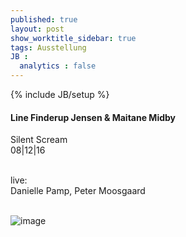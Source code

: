 ```yaml
---
published: true
layout: post
show_worktitle_sidebar: true
tags: Ausstellung
JB :
  analytics : false
---
```


{% include JB/setup %}




<p>
<h4>Line Finderup Jensen & Maitane Midby</h4>
Silent Scream<br />
08|12|16
<br /><br />
<p style="font-size:14px">
live:<br />
Danielle Pamp, Peter Moosgaard
</p>

<br />
<img src="{{ site.url }}/images/line_maitane.jpg" alt="image">
<br /><br />


</p>



